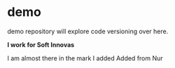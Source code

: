 # demo
demo repository will explore code versioning over here.


**I work for Soft Innovas**

I am almost there in the mark
I added 
Added from Nur
